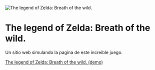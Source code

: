 ![The legend of Zelda: Breath of the wild.](https://i.blogs.es/15da49/zelda00/1366_2000.jpg)

# The legend of Zelda: Breath of the wild.

Un sitio web simulando la pagina de este increible juego.

<a href="https://demo-botw-website.vercel.app/" target="_blank">The legend of Zelda: Breath of the wild. (demo)</a>
